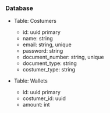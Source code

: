 ### Database

- Table: Costumers
    - id: uuid primary
    - name: string
    - email: string, unique
    - password: string
    - document_number: string, unique
    - document_type: string
    - costumer_type: string

- Table: Wallets
    - id: uuid primary
    - costumer_id: uuid
    - amount: int
